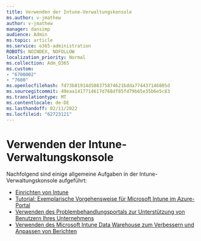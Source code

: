 ```yaml
---
title: Verwenden der Intune-Verwaltungskonsole
ms.author: v-jmathew
author: v-jmathew
manager: dansimp
audience: Admin
ms.topic: article
ms.service: o365-administration
ROBOTS: NOINDEX, NOFOLLOW
localization_priority: Normal
ms.collection: Adm_O365
ms.custom:
- "6700002"
- "7680"
ms.openlocfilehash: fd73b81914d508375874621bdda774437146805d
ms.sourcegitcommit: 49eaa1417714617d768df85fd79b65e35b6e5c83
ms.translationtype: MT
ms.contentlocale: de-DE
ms.lasthandoff: 02/11/2022
ms.locfileid: "62723121"
---
```

# <a name="using-intune-admin-console"></a>Verwenden der Intune-Verwaltungskonsole

Nachfolgend sind einige allgemeine Aufgaben in der Intune-Verwaltungskonsole aufgeführt:

- [Einrichten von Intune](https://docs.microsoft.com/mem/intune/fundamentals/setup-steps)
- [Tutorial: Exemplarische Vorgehensweise für Microsoft Intune im Azure-Portal](https://docs.microsoft.com/mem/intune/fundamentals/tutorial-walkthrough-intune-portal)
- [Verwenden des Problembehandlungsportals zur Unterstützung von Benutzern Ihres Unternehmens](https://docs.microsoft.com/mem/intune/fundamentals/help-desk-operators)
- [Verwenden des Microsoft Intune Data Warehouse zum Verbessern und Anpassen von Berichten](https://docs.microsoft.com/mem/intune/developer/reports-nav-create-intune-reports)

